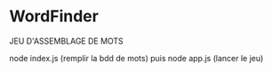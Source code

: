 # WordFinder

JEU D'ASSEMBLAGE DE MOTS

node index.js (remplir la bdd de mots)
puis
node app.js (lancer le jeu)
